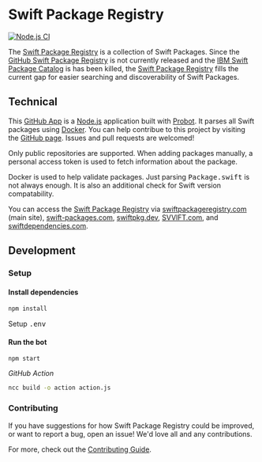 # Swift Package Registry

[![Node.js CI](https://github.com/twodayslate/swift-package-registry/workflows/Node.js%20CI/badge.svg)](https://github.com/twodayslate/swift-package-registry/actions?query=workflow%3A%22Node.js+CI%22)

The [Swift Package Registry](https://swiftpackageregistry.com/) is a collection of Swift Packages. Since the [GitHub Swift Package Registry](https://github.blog/2019-06-03-github-package-registry-will-support-swift-packages/) is not currently released and the [IBM Swift Package Catalog](https://developer.ibm.com/swift/2016/02/22/introducing-swift-package-catalog/) is has been killed, the [Swift Package Registry](https://swiftpackageregistry.com/) fills the current gap for easier searching and discoverability of Swift Packages.

## Technical

This [GitHub App](https://developer.github.com/apps/about-apps/) is a [Node.js](https://nodejs.org/en/) application built with [Probot](https://github.com/probot/probot). It parses all Swift packages using [Docker](https://github.com/apocas/dockerode). You can help contribue to this project by visiting the [GitHub page](https://github.com/twodayslate/swift-package-registry/). Issues and pull requests are welcomed!

Only public repositories are supported. When adding packages manually, a personal access token is used to fetch information about the package. 

Docker is used to help validate packages. Just parsing <samp>Package.swift</samp> is not always enough. It is also an additional check for Swift version compatability.

You can access the [Swift Package Registry](https://swiftpackageregistry.com/) via [swiftpackageregistry.com](https://swiftpackageregistry.com/) (main site), [swift-packages.com](https://swift-packages.com), [swiftpkg.dev](https://swiftpkg.dev), [SVVlFT.com](https://svvlft.com), and [swiftdependencies.com](https://swiftdependencies.com).

## Development

### Setup

#### Install dependencies
```sh
npm install
```

Setup <samp>.env</samp>

#### Run the bot
```
npm start
```

*GitHub Action*

```sh
ncc build -o action action.js 
```

### Contributing

If you have suggestions for how Swift Package Registry could be improved, or want to report a bug, open an issue! We'd love all and any contributions.

For more, check out the [Contributing Guide](https://github.com/twodayslate/swift-package-registry/blob/master/CONTRIBUTING.md).
